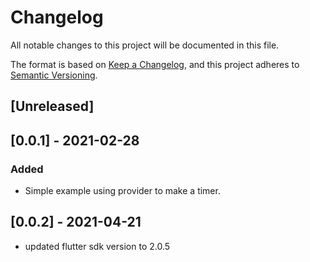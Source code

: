 # Changelog
All notable changes to this project will be documented in this file.

The format is based on [Keep a Changelog](https://keepachangelog.com/en/1.0.0/),
and this project adheres to [Semantic Versioning](https://semver.org/spec/v2.0.0.html).

## [Unreleased]

## [0.0.1] - 2021-02-28
### Added
- Simple example using provider to make a timer.

## [0.0.2] - 2021-04-21
- updated flutter sdk version to 2.0.5

